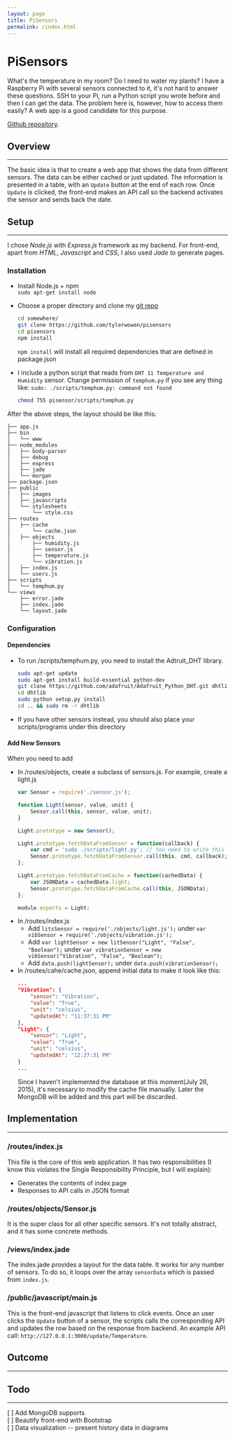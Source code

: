 ```yaml
---
layout: page
title: PiSensors
permalink: /index.html
---
```


PiSensors
=========
What's the temperature in my room? Do I need to water my plants? I have a Raspberry Pi with several sensors connected to it, it's not hard to answer these questions. SSH to your Pi, run a Python script you wrote before and then I can get the data. The problem here is, however, how to access them easily? A web app is a good candidate for this purpose.

[Github repository](https://github.com/tylerwowen/pisensors).

## Overview
----------
The basic idea is that to create a web app that shows the data from different sensors. The data can be either cached or just updated. The information is presented in a table, with an `Update` button at the end of each row. Once `Update` is clicked, the front-end makes an API call so the backend activates the sensor and sends back the date.

## Setup
--------
I chose *Node.js* with *Express.js* framework as my backend. For front-end, apart from *HTML*, *Javascript* and *CSS*, I also used *Jade* to generate pages.

### Installation
  * Install Node.js + npm  
  `sudo apt-get install node`
  * Choose a proper directory and clone my [git repo](https://github.com/tylerwowen/pisensors)
    ```sh
    cd somewhere/
    git clone https://github.com/tylerwowen/pisensors
    cd pisensors
    npm install
    ```

    `npm install` will install all required dependencies that are defined in package.json

  * I include a python script that reads from `DHT 11 Temperature and Humidity` sensor. Change permission of `temphum.py` if you see any thing like: `sudo: ./scripts/temphum.py: command not found`
    ```sh
    chmod 755 pisensor/scripts/temphum.py
    ```  

After the above steps, the layout should be like this:
```
├── app.js
├── bin
│   └── www
├── node_modules
│   ├── body-parser
│   ├── debug
│   ├── express
│   ├── jade
│   └── morgan
├── package.json
├── public
│   ├── images
│   ├── javascripts
│   └── stylesheets
│       └── style.css
├── routes
│   ├── cache
│       └── cache.json
│   ├── objects
│       ├── humidity.js
│       ├── sensor.js
│       ├── temperature.js
│       └── vibration.js
│   ├── index.js
│   └── users.js
├── scripts
│   └── temphum.py
└── views
    ├── error.jade
    ├── index.jade
    └── layout.jade
```
### Configuration

#### Dependencies
  * To run /scripts/temphum.py, you need to install the Adtruit_DHT library.
    ```bash
    sudo apt-get update
    sudo apt-get install build-essential python-dev
    git clone https://github.com/adafruit/Adafruit_Python_DHT.git dhtlib
    cd dhtlib
    sudo python setup.py install
    cd .. && sudo rm -r dhtlib
    ```
  * If you have other sensors instead, you should also place your scripts/programs under this directory

#### Add New Sensors
When you need to add
  * In /routes/objects, create a subclass of sensors.js. For example, create a light.js
    ```javascript
    var Sensor = require('./sensor.js');

    function Light(sensor, value, unit) {
        Sensor.call(this, sensor, value, unit);
    }

    Light.prototype = new Sensor();

    Light.prototype.fetchDataFromSensor = function(callback) {
        var cmd = 'sudo ./scripts/light.py'; // You need to write this script
        Sensor.prototype.fetchDataFromSensor.call(this, cmd, callback);
    };

    Light.prototype.fetchDataFromCache = function(cachedData) {
        var JSONData = cachedData.light;
        Sensor.prototype.fetchDataFromCache.call(this, JSONData);
    };

    module.exports = Light;
    ```
  * In /routes/index.js
    * Add `litsSensor = require('./objects/light.js');` under `var vibSensor = require('./objects/vibration.js');`
    * Add `var lightSensor = new litSensor("Light", "False", "Boolean");` under `var vibrationSensor = new vibSensor("Vibration", "False", "Boolean");`
    * Add `data.push(lightSensor);` under `data.push(vibrationSensor);`
  * In /routes/cahe/cache.json, append initial data to make it look like this:
    ```json
    ...
    "Vibration": {
        "sensor": "Vibration",
        "value": "True",
        "unit": "celsius",
        "updatedAt": "11:37:31 PM"
    },
    "Light": {
        "sensor": "Light",
        "value": "True",
        "unit": "celsius",
        "updatedAt": "12:27:31 PM"
    }
    ...
    ```
    Since I haven't implemented the database at this moment(July 26, 2015), it's necessary to modify the cache file manually. Later the MongoDB will be added and this part will be discarded.

## Implementation
------------------
### /routes/index.js
This file is the core of this web application. It has two responsibilities (I know this violates the Single Responsibility Principle, but I will explain):
  * Generates the contents of index page
  * Responses to API calls in JSON format

### /routes/objects/Sensor.js
It is the super class for all other specific sensors. It's not totally abstract, and it has some concrete methods.

### /views/index.jade
The index.jade provides a layout for the data table. It works for any number of sensors. To do so, it loops over the array `sensorData` which is passed from `index.js`.  
### /public/javascript/main.js
This is the front-end javascript that listens to click events. Once an user clicks the `Update` button of a sensor, the scripts calls the corresponding API and updates the row based on the response from backend. An example API call: `http://127.0.0.1:3000/update/Temperature`.

## Outcome
----------
## Todo
-------
[ ] Add MongoDB supports  
[ ] Beautify front-end with Bootstrap  
[ ] Data visualization -- present history data in diagrams
